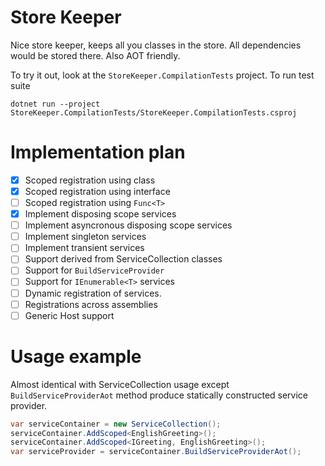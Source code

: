 Store Keeper
============

Nice store keeper, keeps all you classes in the store. All dependencies would be stored there. Also AOT friendly.

To try it out, look at the `StoreKeeper.CompilationTests` project.
To run test suite

    dotnet run --project StoreKeeper.CompilationTests/StoreKeeper.CompilationTests.csproj 

# Implementation plan

- [x] Scoped registration using class
- [x] Scoped registration using interface
- [ ] Scoped registration using `Func<T>`
- [x] Implement disposing scope services
- [ ] Implement asyncronous disposing scope services
- [ ] Implement singleton services
- [ ] Implement transient services
- [ ] Support derived from ServiceCollection classes
- [ ] Support for `BuildServiceProvider`
- [ ] Support for `IEnumerable<T>` services
- [ ] Dynamic registration of services.
- [ ] Registrations across assemblies
- [ ] Generic Host support

# Usage example

Almost identical with ServiceCollection usage except `BuildServiceProviderAot` method produce statically constructed service provider.

```csharp
var serviceContainer = new ServiceCollection();
serviceContainer.AddScoped<EnglishGreeting>();
serviceContainer.AddScoped<IGreeting, EnglishGreeting>();
var serviceProvider = serviceContainer.BuildServiceProviderAot();
```
